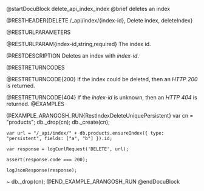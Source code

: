 
@startDocuBlock delete_api_index_index
@brief deletes an index

@RESTHEADER{DELETE /_api/index/{index-id}, Delete index, deleteIndex}

@RESTURLPARAMETERS

@RESTURLPARAM{index-id,string,required}
The index id.

@RESTDESCRIPTION
Deletes an index with *index-id*.

@RESTRETURNCODES

@RESTRETURNCODE{200}
If the index could be deleted, then an *HTTP 200* is
returned.

@RESTRETURNCODE{404}
If the *index-id* is unknown, then an *HTTP 404* is returned.
@EXAMPLES

@EXAMPLE_ARANGOSH_RUN{RestIndexDeleteUniquePersistent}
    var cn = "products";
    db._drop(cn);
    db._create(cn);

    var url = "/_api/index/" + db.products.ensureIndex({ type: "persistent", fields: ["a", "b"] }).id;

    var response = logCurlRequest('DELETE', url);

    assert(response.code === 200);

    logJsonResponse(response);
  ~ db._drop(cn);
@END_EXAMPLE_ARANGOSH_RUN
@endDocuBlock
